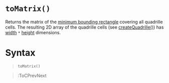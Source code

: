 # `toMatrix()`

Returns the matrix of the [minimum bounding rectangle](https://en.wikipedia.org/wiki/Minimum_bounding_rectangle) covering all quadrille cells. The resulting 2D array of the quadrille cells (see [createQuadrille()](/docs/p5-fx/create_quadrille)) has [width](/docs/props#width) `*` [height](/docs/props#height) dimensions.

# Syntax

> `toMatrix()`

> :ToCPrevNext